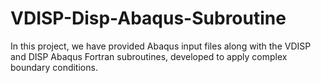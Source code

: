 # VDISP-Disp-Abaqus-Subroutine
In this project, we have provided Abaqus input files along with the VDISP and DISP Abaqus Fortran subroutines, developed to apply complex boundary conditions.
